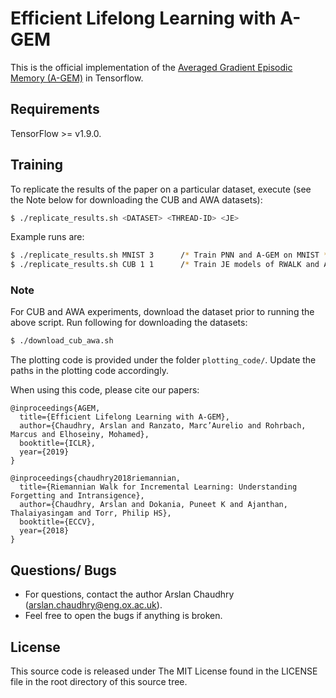 # Efficient Lifelong Learning with A-GEM

This is the official implementation of the [Averaged Gradient Episodic Memory (A-GEM)](https://arxiv.org/abs/1812.00420) in Tensorflow.

## Requirements

TensorFlow >= v1.9.0.

## Training

To replicate the results of the paper on a particular dataset, execute (see the Note below for downloading the CUB and AWA datasets):
```bash
$ ./replicate_results.sh <DATASET> <THREAD-ID> <JE>
```
Example runs are:
```bash
$ ./replicate_results.sh MNIST 3      /* Train PNN and A-GEM on MNIST */
$ ./replicate_results.sh CUB 1 1      /* Train JE models of RWALK and A-GEM on CUB */
```

### Note
For CUB and AWA experiments, download the dataset prior to running the above script. Run following for downloading the datasets:

```bash
$ ./download_cub_awa.sh
```
The plotting code is provided under the folder `plotting_code/`. Update the paths in the plotting code accordingly.
 
When using this code, please cite our papers:

```
@inproceedings{AGEM,
  title={Efficient Lifelong Learning with A-GEM},
  author={Chaudhry, Arslan and Ranzato, Marc’Aurelio and Rohrbach, Marcus and Elhoseiny, Mohamed},
  booktitle={ICLR},
  year={2019}
}

@inproceedings{chaudhry2018riemannian,
  title={Riemannian Walk for Incremental Learning: Understanding Forgetting and Intransigence},
  author={Chaudhry, Arslan and Dokania, Puneet K and Ajanthan, Thalaiyasingam and Torr, Philip HS},
  booktitle={ECCV},
  year={2018}
}
```

## Questions/ Bugs
* For questions, contact the author Arslan Chaudhry (arslan.chaudhry@eng.ox.ac.uk).
* Feel free to open the bugs if anything is broken.

## License
This source code is released under The MIT License found in the LICENSE file in the root directory of this source tree. 
